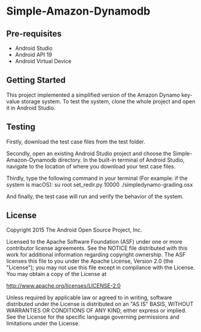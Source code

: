 Simple-Amazon-Dynamodb
===================================

Pre-requisites
--------------

- Android Studio
- Android API 19
- Android Virtual Device


Getting Started
---------------

This project implemented a simplified version of the Amazon Dynamo key-value storage system. To test the system, clone the whole project and open it in Android Studio.


Testing
-------

Firstly, download the test case files from the test folder.

Secondly, open an existing Android Studio project and choose the Simple-Amazon-Dynamodb directory. In the built-in terminal of Android Studio, navigate to the location of where you download your test case files.

Thirdly, type the following command in your terminal (For example: if the system is macOS):
su root 
set_redir.py 10000
./simpledynamo-grading.osx 

And finally, the test case will run and verify the behavior of the system.


License
-------

Copyright 2015 The Android Open Source Project, Inc.

Licensed to the Apache Software Foundation (ASF) under one or more contributor
license agreements.  See the NOTICE file distributed with this work for
additional information regarding copyright ownership.  The ASF licenses this
file to you under the Apache License, Version 2.0 (the "License"); you may not
use this file except in compliance with the License.  You may obtain a copy of
the License at

http://www.apache.org/licenses/LICENSE-2.0

Unless required by applicable law or agreed to in writing, software
distributed under the License is distributed on an "AS IS" BASIS, WITHOUT
WARRANTIES OR CONDITIONS OF ANY KIND, either express or implied.  See the
License for the specific language governing permissions and limitations under
the License.

